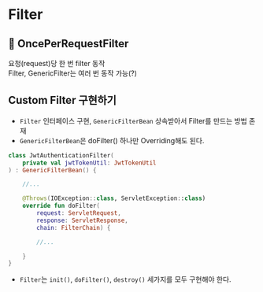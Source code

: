 # Filter

## :pushpin: OncePerRequestFilter
요청(request)당 한 번 filter 동작  
Filter, GenericFilter는 여러 번 동작 가능(?)

## Custom Filter 구현하기

- `Filter` 인터페이스 구현, `GenericFilterBean` 상속받아서 Filter를 만드는 방법 존재
- `GenericFilterBean`은 doFilter() 하나만 Overriding해도 된다.
```kt
class JwtAuthenticationFilter(
    private val jwtTokenUtil: JwtTokenUtil
) : GenericFilterBean() {

    //...

    @Throws(IOException::class, ServletException::class)
    override fun doFilter(
        request: ServletRequest, 
        response: ServletResponse, 
        chain: FilterChain) {

        //...

    }
}
```
- `Filter`는 `init()`, `doFilter()`, `destroy()` 세가지를 모두 구현해야 한다.